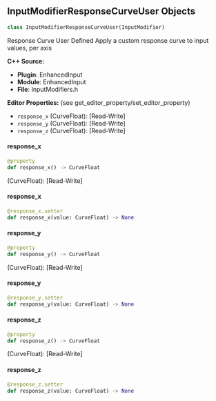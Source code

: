 ## InputModifierResponseCurveUser Objects

```python
class InputModifierResponseCurveUser(InputModifier)
```

Response Curve User Defined
Apply a custom response curve to input values, per axis

**C++ Source:**

- **Plugin**: EnhancedInput
- **Module**: EnhancedInput
- **File**: InputModifiers.h

**Editor Properties:** (see get_editor_property/set_editor_property)

- ``response_x`` (CurveFloat):  [Read-Write]
- ``response_y`` (CurveFloat):  [Read-Write]
- ``response_z`` (CurveFloat):  [Read-Write]

<a id="unreal.InputModifierResponseCurveUser.response_x"></a>

#### response_x

```python
@property
def response_x() -> CurveFloat
```

(CurveFloat):  [Read-Write]

<a id="unreal.InputModifierResponseCurveUser.response_x"></a>

#### response_x

```python
@response_x.setter
def response_x(value: CurveFloat) -> None
```

<a id="unreal.InputModifierResponseCurveUser.response_y"></a>

#### response_y

```python
@property
def response_y() -> CurveFloat
```

(CurveFloat):  [Read-Write]

<a id="unreal.InputModifierResponseCurveUser.response_y"></a>

#### response_y

```python
@response_y.setter
def response_y(value: CurveFloat) -> None
```

<a id="unreal.InputModifierResponseCurveUser.response_z"></a>

#### response_z

```python
@property
def response_z() -> CurveFloat
```

(CurveFloat):  [Read-Write]

<a id="unreal.InputModifierResponseCurveUser.response_z"></a>

#### response_z

```python
@response_z.setter
def response_z(value: CurveFloat) -> None
```

<a id="unreal.InputModifierFOVScaling"></a>